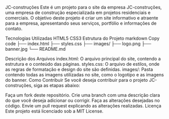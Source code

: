 JC-construções
Este é um projeto para o site da empresa JC-construções, uma empresa de construção especializada em projetos residenciais e comerciais. O objetivo deste projeto é criar um site informativo e atraente para a empresa, apresentando seus serviços, portfólio e informações de contato.

Tecnologias Utilizadas
HTML5
CSS3
Estrutura do Projeto
markdown
Copy code
├── index.html
├── styles.css
├── images/
    ├── logo.png
    ├── banner.jpg
└── README.md

Descrição dos Arquivos
index.html: O arquivo principal do site, contendo a estrutura e o conteúdo das páginas.
styles.css: O arquivo de estilos, onde as regras de formatação e design do site são definidas.
images/: Pasta contendo todas as imagens utilizadas no site, como o logotipo e as imagens do banner.
Como Contribuir
Se você deseja contribuir para o projeto JC-construções, siga as etapas abaixo:

Faça um fork deste repositório.
Crie uma branch com uma descrição clara do que você deseja adicionar ou corrigir.
Faça as alterações desejadas no código.
Envie um pull request explicando as alterações realizadas.
Licença
Este projeto está licenciado sob a MIT License.
